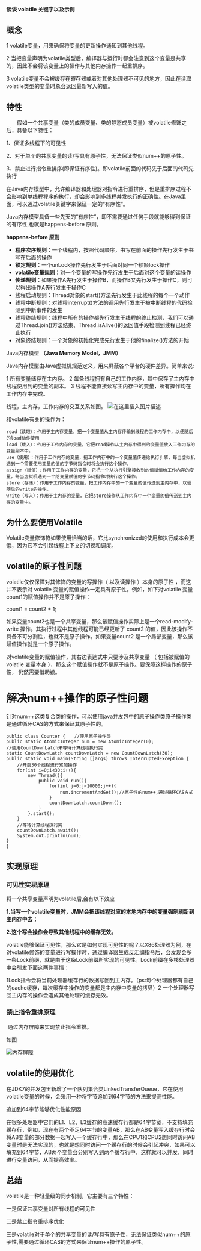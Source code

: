 #### 谈谈 volatile 关键字以及示例

 

## 概念

1 volatile变量，用来确保将变量的更新操作通知到其他线程。

2 当把变量声明为volatile类型后，编译器与运行时都会注意到这个变量是共享的，因此不会将该变量上的操作与其他内存操作一起重排序。

 3 volatile变量不会被缓存在寄存器或者对其他处理器不可见的地方，因此在读取volatile类型的变量时总会返回最新写入的值。



## 特性

　　假如一个共享变量（类的成员变量、类的静态成员变量）被volatile修饰之后，具备以下特性： 

1、保证多线程下的可见性 　　

2、对于单个的共享变量的读/写具有原子性，无法保证类似num++的原子性。

3、禁止进行指令重排序(即保证有序性)。即volatile前面的代码先于后面的代码先执行



在Java内存模型中，允许编译器和处理器对指令进行重排序，但是重排序过程不会影响到单线程程序的执行，却会影响到多线程并发执行的正确性。在Java里面，可以通过volatile关键字来保证一定的“有序性”。

Java内存模型具备一些先天的“有序性”，即不需要通过任何手段就能够得到保证的有序性,也就是happens-before 原则。

**happens-before 原则**

- **程序次序规则**：一个线程内，按照代码顺序，书写在前面的操作先行发生于书写在后面的操作
- **锁定规则**：一个unLock操作先行发生于后面对同一个锁额lock操作
- **volatile变量规则**：对一个变量的写操作先行发生于后面对这个变量的读操作
- **传递规则**：如果操作A先行发生于操作B，而操作B又先行发生于操作C，则可以得出操作A先行发生于操作C
- 线程启动规则：Thread对象的start()方法先行发生于此线程的每个一个动作
- 线程中断规则：对线程interrupt()方法的调用先行发生于被中断线程的代码检测到中断事件的发生
- 线程终结规则：线程中所有的操作都先行发生于线程的终止检测，我们可以通过Thread.join()方法结束、Thread.isAlive()的返回值手段检测到线程已经终止执行
- 对象终结规则：一个对象的初始化完成先行发生于他的finalize()方法的开始



Java内存模型 **（Java Memory Model，JMM）**

Java内存模型由Java虚拟机规范定义，用来屏蔽各个平台的硬件差异。简单来说:

1 所有变量储存在主内存。
2 每条线程拥有自己的工作内存，其中保存了主内存中线程使用到的变量的副本。
3 线程不能直接读写主内存中的变量，所有操作均在工作内存中完成。

线程，主内存，工作内存的交互关系如图。
![在这里插入图片描述](https://img-blog.csdn.net/2018092713195033?watermark/2/text/aHR0cHM6Ly9ibG9nLmNzZG4ubmV0L2Z1bWl0enVraQ==/font/5a6L5L2T/fontsize/400/fill/I0JBQkFCMA==/dissolve/70)



和volatile有关的操作为：

```
read（读取）：作用于主内存变量，把一个变量值从主内存传输到线程的工作内存中，以便随后的load动作使用
load（载入）：作用于工作内存的变量，它把read操作从主内存中得到的变量值放入工作内存的变量副本中。
use（使用）：作用于工作内存的变量，把工作内存中的一个变量值传递给执行引擎，每当虚拟机遇到一个需要使用变量的值的字节码指令时将会执行这个操作。
assign（赋值）：作用于工作内存的变量，它把一个从执行引擎接收到的值赋值给工作内存的变量，每当虚拟机遇到一个给变量赋值的字节码指令时执行这个操作。
store（存储）：作用于工作内存的变量，把工作内存中的一个变量的值传送到主内存中，以便随后的write的操作。
write（写入）：作用于主内存的变量，它把store操作从工作内存中一个变量的值传送到主内存的变量中。
```



## 为什么要使用Volatile

Volatile变量修饰符如果使用恰当的话，它比synchronized的使用和执行成本会更低，因为它不会引起线程上下文的切换和调度。



## volatile的原子性问题

volatile仅仅保障对其修饰的变量的写操作（ 以及读操作 ）本身的原子性 ，而这并不表示对 volatile 变量的赋值操作一定具有原子性。例如，如下对volatile 变量 count1的赋值操作并不是原子操作：

count1 = count2 + 1;

如果变量count2也是一个共享变量，那么该赋值操作实际上是一个read-modify-write 操作。其执行过程中其他线程可能已经更新了 count2 的值，因此该操作不具备不可分割性，也就不是原子操作。如果变量count2 是一个局部变量，那么该赋值操作就是一个原子操作。

对volatile变量的赋值操作，其右边表达式中只要涉及共享变量 （ 包括被赋值的 volatile 变量本身 ），那么这个赋值操作就不是原子操作。要保障这样操作的原子性， 仍然需要借助锁。



# 解决num++操作的原子性问题

针对num++这类复合类的操作，可以使用java并发包中的原子操作类原子操作类是通过循环CAS的方式来保证其原子性的。

```
public class Counter {　　//使用原子操作类
public static AtomicInteger num = new AtomicInteger(0);
//使用CountDownLatch来等待计算线程执行完
static CountDownLatch countDownLatch = new CountDownLatch(30);
public static void main(String []args) throws InterruptedException {
    //开启30个线程进行累加操作
    for(int i=0;i<30;i++){
        new Thread(){
            public void run(){
                for(int j=0;j<10000;j++){
                    num.incrementAndGet();//原子性的num++,通过循环CAS方式
                }
                countDownLatch.countDown();
            }
        }.start();
    }
    //等待计算线程执行完
    countDownLatch.await();
    System.out.println(num);
}
}
```



## 实现原理

### 可见性实现原理

将一个共享变量声明为volatile后,会有以下效应

**1.当写一个volatile变量时，JMM会把该线程对应的本地内存中的变量强制刷新到主内存中去；**

**2.这个写会操作会导致其他线程中的缓存无效。**

volatile能够保证可见性，那么它是如何实现可见性的呢？以X86处理器为例，在对volatile修饰的变量进行写操作时，通过编译器生成反汇编指令后，会发现会多一条Lock前缀，就是由于这条Lock前缀所实现的可见性。Lock前缀在多核处理器中会引发下面这两件事情：

​		1Lock指令会将当前处理器缓存行的数据写回到主内存。（ps:每个处理器都有自己的cache缓存，每次缓存中操作的变量都是主内存中变量的拷贝）
​		2 一个处理器写回主内存的操作会造成其他处理的缓存无效。



### 禁止指令重排原理

​	通过内存屏障来实现禁止指令重排。

如图

![内存屏障](E:\技术帖子\笔记\基础\图\volatile\内存屏障.png)



## volatile的使用优化

在JDK7的并发包里新增了一个队列集合类LinkedTransferQueue，它在使用volatile变量的时候，会采用一种将字节追加到64字节的方法来提高性能。

追加到64字节能够优化性能原因

在很多处理器中它们的L1、L2、L3缓存的高速缓存行都是64字节宽，不支持填充缓存行，例如，现在有两个不足64字节的变量AB，那么在AB变量写入缓存行时会将AB变量的部分数据一起写入一个缓存行中，那么在CPU1和CPU2想同时访问AB变量时是无法实现的，也就是想同时访问一个缓存行的时候会引起冲突，如果可以填充到64字节，AB两个变量会分别写入到两个缓存行中，这样就可以并发，同时进行变量访问，从而提高效率。



## 总结

volatile是一种轻量级的同步机制，它主要有三个特性：

一是保证共享变量对所有线程的可见性

二是禁止指令重排序优化

三是volatile对于单个的共享变量的读/写具有原子性，无法保证类似num++的原子性,需要通过循环CAS的方式来保证num++操作的原子性。